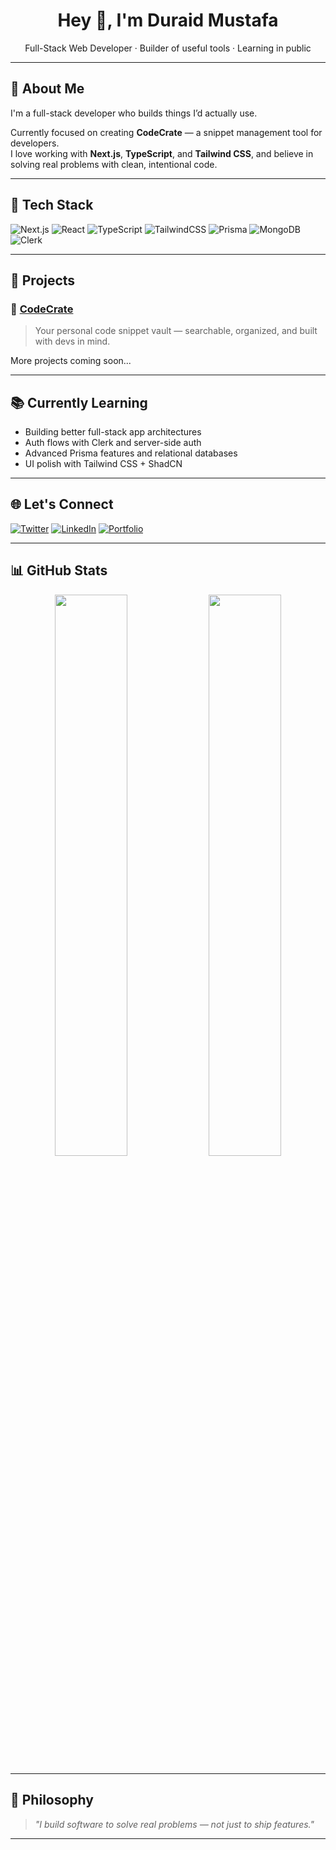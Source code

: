 <h1 align="center">Hey 👋, I'm Duraid Mustafa</h1>
<p align="center">
  Full-Stack Web Developer · Builder of useful tools · Learning in public
</p>

---

## 🧠 About Me

I'm a full-stack developer who builds things I’d actually use.

Currently focused on creating **CodeCrate** — a snippet management tool for developers.  
I love working with **Next.js**, **TypeScript**, and **Tailwind CSS**, and believe in solving real problems with clean, intentional code.

---

## 🔧 Tech Stack

![Next.js](https://img.shields.io/badge/Next.js-000?style=for-the-badge&logo=nextdotjs)
![React](https://img.shields.io/badge/React-20232A?style=for-the-badge&logo=react&logoColor=61DAFB)
![TypeScript](https://img.shields.io/badge/TypeScript-007ACC?style=for-the-badge&logo=typescript&logoColor=white)
![TailwindCSS](https://img.shields.io/badge/Tailwind-38B2AC?style=for-the-badge&logo=tailwind-css&logoColor=white)
![Prisma](https://img.shields.io/badge/Prisma-2D3748?style=for-the-badge&logo=prisma&logoColor=white)
![MongoDB](https://img.shields.io/badge/MongoDB-47A248?style=for-the-badge&logo=mongodb&logoColor=white)
![Clerk](https://img.shields.io/badge/Clerk-000000?style=for-the-badge&logo=clerk&logoColor=white)

---

## 🚀 Projects

### 🧠 [CodeCrate](https://github.com/duraidmustafa/codecrate)
> Your personal code snippet vault — searchable, organized, and built with devs in mind.

More projects coming soon...

---

## 📚 Currently Learning

- Building better full-stack app architectures
- Auth flows with Clerk and server-side auth
- Advanced Prisma features and relational databases
- UI polish with Tailwind CSS + ShadCN

---

## 🌐 Let's Connect

[![Twitter](https://img.shields.io/badge/Twitter-%231DA1F2.svg?style=flat&logo=twitter&logoColor=white)](https://twitter.com/duraidmustafa_)
[![LinkedIn](https://img.shields.io/badge/LinkedIn-%230077B5.svg?style=flat&logo=linkedin&logoColor=white)](https://www.linkedin.com/in/duraidmustafa/)
[![Portfolio](https://img.shields.io/badge/Portfolio-%23ffffff.svg?style=flat&logo=vercel&logoColor=black)](https://duraidmustafa.com)

---

## 📊 GitHub Stats

<div align="center">
  <img src="https://github-readme-stats.vercel.app/api?username=duraidmustafa&show_icons=true&theme=radical" width="48%" />
  <img src="https://github-readme-streak-stats.herokuapp.com/?user=duraidmustafa&theme=radical" width="48%" />
</div>

---

## 💭 Philosophy

> *"I build software to solve real problems — not just to ship features."*

---

